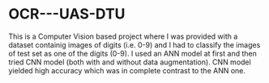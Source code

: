# OCR---UAS-DTU
This is a Computer Vision based project where I was provided with a dataset containig images of digits (i.e. 0-9) and I had to classify the images of test set as one of the digits (0-9). I used an ANN model at first and then tried CNN model (both with and without data augmentation). CNN model yielded high accuracy which was in complete contrast to the ANN one.
